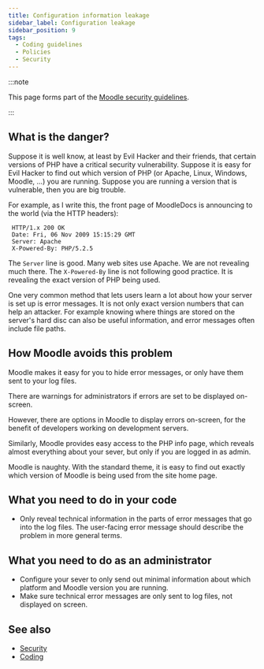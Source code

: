 ```yaml
---
title: Configuration information leakage
sidebar_label: Configuration leakage
sidebar_position: 9
tags:
  - Coding guidelines
  - Policies
  - Security
---
```


:::note

This page forms part of the [Moodle security guidelines](../security).

:::

## What is the danger?

Suppose it is well know, at least by Evil Hacker and their friends, that certain versions of  PHP have a critical security vulnerability. Suppose it is easy for Evil Hacker to find out which version of PHP (or Apache, Linux, Windows, Moodle, ...) you are running. Suppose you are running a version that is vulnerable, then you are big trouble.

For example, as I write this, the front page of MoodleDocs is announcing to the world (via the HTTP headers):

```
 HTTP/1.x 200 OK
 Date: Fri, 06 Nov 2009 15:15:29 GMT
 Server: Apache
 X-Powered-By: PHP/5.2.5
```

The `Server` line is good. Many web sites use Apache. We are not revealing much there. The `X-Powered-By` line is not following good practice. It is revealing the exact version of PHP being used.

One very common method that lets users learn a lot about how your server is set up is error messages. It is not only exact version numbers that can help an attacker. For example knowing where things are stored on the server's hard disc can also be useful information, and error messages often include file paths.

## How Moodle avoids this problem

Moodle makes it easy for you to hide error messages, or only have them sent to your log files.

There are warnings for administrators if errors are set to be displayed on-screen.

However, there are options in Moodle to display errors on-screen, for the benefit of developers working on development servers.

Similarly, Moodle provides easy access to the PHP info page, which reveals almost everything about your sever, but only if you are logged in as admin.

Moodle is naughty. With the standard theme, it is easy to find out exactly which version of Moodle is being used from the site home page.

## What you need to do in your code

- Only reveal technical information in the parts of error messages that go into the log files. The user-facing error message should describe the problem in more general terms.

## What you need to do as an administrator

- Configure your sever to only send out minimal information about which platform and Moodle version you are running.
- Make sure technical error messages are only sent to log files, not displayed on screen.

## See also

- [Security](../security)
- [Coding](../../policies.md)

